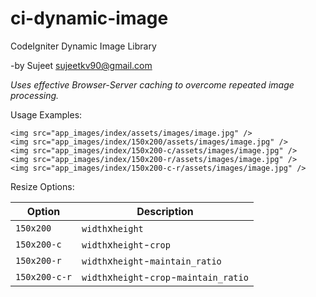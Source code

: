 # ci-dynamic-image
CodeIgniter Dynamic Image Library

-by Sujeet <sujeetkv90@gmail.com>

*Uses effective Browser-Server caching to overcome repeated image processing.*

Usage Examples:

	<img src="app_images/index/assets/images/image.jpg" />
    <img src="app_images/index/150x200/assets/images/image.jpg" />
    <img src="app_images/index/150x200-c/assets/images/image.jpg" />
    <img src="app_images/index/150x200-r/assets/images/image.jpg" />
    <img src="app_images/index/150x200-c-r/assets/images/image.jpg" />

Resize Options:

Option | Description
--- | ---
`150x200` | `width`x`height`
`150x200-c` | `width`x`height`-`crop`
`150x200-r` | `width`x`height`-`maintain_ratio`
`150x200-c-r` | `width`x`height`-`crop`-`maintain_ratio`

